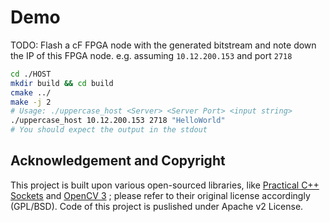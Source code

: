 # Demo

TODO: Flash a cF FPGA node with the generated bitstream and note down the IP of this FPGA node. e.g. assuming `10.12.200.153` and port `2718`


```bash
cd ./HOST
mkdir build && cd build
cmake ../
make -j 2
# Usage: ./uppercase_host <Server> <Server Port> <input string>
./uppercase_host 10.12.200.153 2718 "HelloWorld"
# You should expect the output in the stdout

```
## Acknowledgement and Copyright
This project is built upon various open-sourced libraries, like [Practical C++ Sockets](http://cs.ecs.baylor.edu/~donahoo/practical/CSockets/practical/) and [OpenCV 3](http://opencv.org/) ; please refer to their original license accordingly (GPL/BSD). Code of this project is puslished under Apache v2 License.
